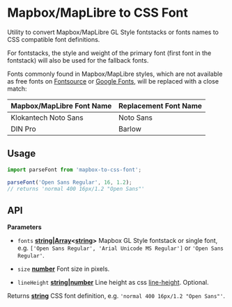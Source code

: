 # Mapbox/MapLibre to CSS Font

Utility to convert Mapbox/MapLibre GL Style fontstacks or fonts names to CSS compatible font definitions.

For fontstacks, the style and weight of the primary font (first font in the fontstack) will also be used for the fallback fonts.

Fonts commonly found in Mapbox/MapLibre styles, which are not available as free fonts on [Fontsource](https://fontsource.org/) or [Google Fonts](https://fonts.google.com/), will be replaced with a close match:

| Mapbox/MapLibre Font Name | Replacement Font Name |
|---------------------------|-----------------------|
| Klokantech Noto Sans      | Noto Sans             |
| DIN Pro                   | Barlow                |

## Usage

```js
import parseFont from 'mapbox-to-css-font';

parseFont('Open Sans Regular', 16, 1.2);
// returns 'normal 400 16px/1.2 "Open Sans"'
```

## API

**Parameters**

-  `fonts` **[string](https://developer.mozilla.org/en-US/docs/Web/JavaScript/Reference/Global_Objects/String)|[Array](https://developer.mozilla.org/en-US/docs/Web/JavaScript/Reference/Global_Objects/Array)<[string](https://developer.mozilla.org/en-US/docs/Web/JavaScript/Reference/Global_Objects/String)>** Mapbox GL Style fontstack or single font, e.g. `['Open Sans Regular', 'Arial Unicode MS Regular']` or `'Open Sans Regular'`.

-  `size` **[number](https://developer.mozilla.org/en-US/docs/Web/JavaScript/Reference/Global_Objects/Number)** Font size in pixels.

- `lineHeight` **[string](https://developer.mozilla.org/en-US/docs/Web/JavaScript/Reference/Global_Objects/String)|[number](https://developer.mozilla.org/en-US/docs/Web/JavaScript/Reference/Global_Objects/Number)** Line height as css [line-height](https://developer.mozilla.org/en-US/docs/Web/CSS/line-height). Optional.

Returns **[string](https://developer.mozilla.org/en-US/docs/Web/JavaScript/Reference/Global_Objects/String)** CSS font definition, e.g. `'normal 400 16px/1.2 "Open Sans"'`.
